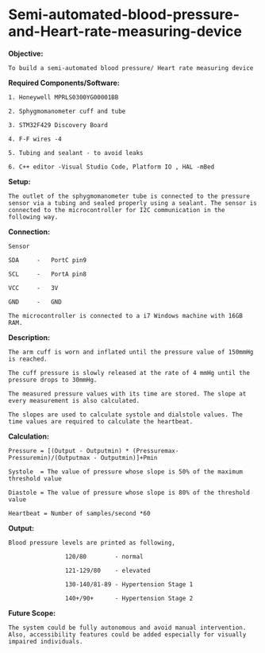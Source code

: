 # Semi-automated-blood-pressure-and-Heart-rate-measuring-device

**Objective:**

	To build a semi-automated blood pressure/ Heart rate measuring device

**Required Components/Software:**

	1. Honeywell MPRLS0300YG00001BB
 
	2. Sphygmomanometer cuff and tube
 
	3. STM32F429 Discovery Board
 
	4. F-F wires -4
 
	5. Tubing and sealant - to avoid leaks
 
	6. C++ editor -Visual Studio Code, Platform IO , HAL -mBed

**Setup:**

	The outlet of the sphygmomanometer tube is connected to the pressure sensor via a tubing and sealed properly using a sealant. The sensor is connected to the microcontroller for I2C communication in the following way.

**Connection:**

	Sensor
 
	SDA 	-	PortC pin9
 
	SCL 	-	PortA pin8
 
	VCC 	-	3V
 
	GND 	-	GND
 
	The microcontroller is connected to a i7 Windows machine with 16GB RAM.

**Description:**

	The arm cuff is worn and inflated until the pressure value of 150mmHg is reached.
 
	The cuff pressure is slowly released at the rate of 4 mmHg until the pressure drops to 30mmHg.
 
	The measured pressure values with its time are stored. The slope at every measurement is also calculated.
 
	The slopes are used to calculate systole and dialstole values. The time values are required to calculate the heartbeat.
	
**Calculation:**

	Pressure = [(Output - Outputmin) * (Pressuremax- Pressuremin)/(Outputmax - Outputmin)]+Pmin
 
	Systole  = The value of pressure whose slope is 50% of the maximum threshold value
 
	Diastole = The value of pressure whose slope is 80% of the threshold value
 
	Heartbeat = Number of samples/second *60

**Output:**

	Blood pressure levels are printed as following,
 
					120/80  	  - normal
     
					121-129/80    - elevated
     
					130-140/81-89 - Hypertension Stage 1
     
					140+/90+      - Hypertension Stage 2

**Future Scope:**

	The system could be fully autonomous and avoid manual intervention. Also, accessibility features could be added especially for visually impaired individuals.

